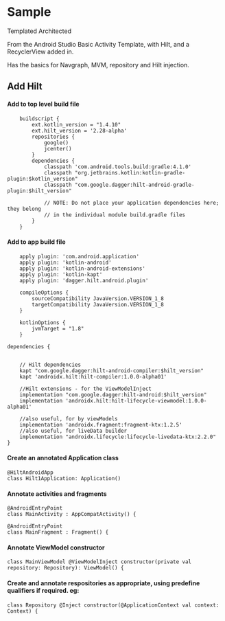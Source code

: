 # Sample
Templated Architected

From the Android Studio Basic Activity Template, with Hilt, and a RecyclerView added in.

Has the basics for Navgraph, MVM, repository and Hilt injection.


## Add Hilt

#### Add to top level build file
```
    buildscript {
        ext.kotlin_version = "1.4.10"
        ext.hilt_version = '2.28-alpha'
        repositories {
            google()
            jcenter()
        }
        dependencies {
            classpath 'com.android.tools.build:gradle:4.1.0'
            classpath "org.jetbrains.kotlin:kotlin-gradle-plugin:$kotlin_version"
            classpath "com.google.dagger:hilt-android-gradle-plugin:$hilt_version"

            // NOTE: Do not place your application dependencies here; they belong
            // in the individual module build.gradle files
        }
    }
```
#### Add to app build file
```
    apply plugin: 'com.android.application'
    apply plugin: 'kotlin-android'
    apply plugin: 'kotlin-android-extensions'
    apply plugin: 'kotlin-kapt'
    apply plugin: 'dagger.hilt.android.plugin'
```

```
    compileOptions {
        sourceCompatibility JavaVersion.VERSION_1_8
        targetCompatibility JavaVersion.VERSION_1_8
    }

    kotlinOptions {
        jvmTarget = "1.8"
    }
```
```
dependencies {


    // Hilt dependencies
    kapt "com.google.dagger:hilt-android-compiler:$hilt_version"
    kapt 'androidx.hilt:hilt-compiler:1.0.0-alpha01'

    //Hilt extensions - for the ViewModelInject
    implementation "com.google.dagger:hilt-android:$hilt_version"
    implementation 'androidx.hilt:hilt-lifecycle-viewmodel:1.0.0-alpha01'

    //also useful, for by viewModels
    implementation 'androidx.fragment:fragment-ktx:1.2.5'
    //also useful, for liveData builder
    implementation "androidx.lifecycle:lifecycle-livedata-ktx:2.2.0"
}
```

#### Create an annotated Application class
```
@HiltAndroidApp
class Hilt1Application: Application()
```

#### Annotate activities and fragments
```
@AndroidEntryPoint
class MainActivity : AppCompatActivity() {
```
```
@AndroidEntryPoint
class MainFragment : Fragment() {
```

#### Annotate ViewModel constructor
```
class MainViewModel @ViewModelInject constructor(private val repository: Repository): ViewModel() {
```

#### Create and annotate respositories as appropriate, using predefine qualifiers if required. eg:
```
class Repository @Inject constructor(@ApplicationContext val context: Context) {

```
